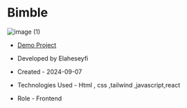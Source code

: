 # Bimble

![image (1)](https://github.com/user-attachments/assets/d28d81a8-8de4-462c-82d5-6e71720b786c)

- [Demo Project](https://bimble.vercel.app/)

- Developed by Elaheseyfi

- Created - 2024-09-07

- Technologies Used - Html , css ,tailwind ,javascript,react

- Role - Frontend

